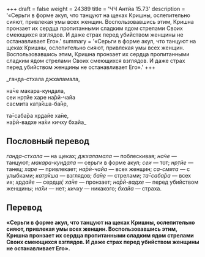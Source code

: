 +++
draft = false
weight = 24389
title = 'ЧЧ Антйа 15.73'
description = '«Серьги в форме акул, что танцуют на щеках Кришны, ослепительно сияют, привлекая умы всех женщин. Воспользовавшись этим, Кришна пронзает их сердца пропитанными сладким ядом стрелами Своих смеющихся взглядов. И даже страх перед убийством женщины не останавливает Его».'
summary = '«Серьги в форме акул, что танцуют на щеках Кришны, ослепительно сияют, привлекая умы всех женщин. Воспользовавшись этим, Кришна пронзает их сердца пропитанными сладким ядом стрелами Своих смеющихся взглядов. И даже страх перед убийством женщины не останавливает Его».'
+++

_ган̣д̣а-стхала джхаламала,  
  
на̄че макара-кун̣д̣ала,  
сеи нр̣тйе харе на̄рӣ-чайа  
сасмита кат̣а̄кша-ба̄н̣е,  
  
та̄-саба̄ра хр̣дайе ха̄не,  
на̄рӣ-вадхе на̄хи кичху бхайа_

## Пословный перевод

_ган̣д̣а_\-_стхала_ — на щеках; _джхаламала_ — поблескивая; _на̄че_ — танцуют; _макара_\-_кун̣д̣ала_ — серьги в форме акул; _сеи_ — тот; _нр̣тйе_ — танец; _харе_ — привлекает; _на̄рӣ_\-_чайа_ — всех женщин; _са_\-_смита_ — с улыбками; _кат̣а̄кша_ — взглядов; _ба̄н̣е_ — стрелами; _та̄_\-_саба̄ра_ — всех их; _хр̣дайе_ — сердца́; _ха̄не_ — пронзает; _на̄рӣ_\-_вадхе_ — перед убийством женщины; _на̄хи_ — нет; _кичху_ — никакого; _бхайа_ — страха.

## Перевод

**«Серьги в форме акул, что танцуют на щеках Кришны, ослепительно сияют, привлекая умы всех женщин. Воспользовавшись этим, Кришна пронзает их сердца пропитанными сладким ядом стрелами Своих смеющихся взглядов. И даже страх перед убийством женщины не останавливает Его».**
